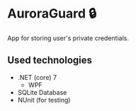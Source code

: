 # AuroraGuard :lock:
App for storing user's private credentials.

## Used technologies
* .NET (core) 7
    * WPF
* SQLite Database
* NUnit (for testing)
